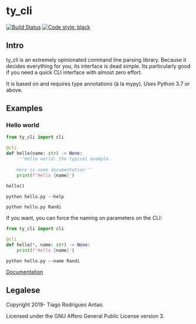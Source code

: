 # ty_cli

[![Build Status](https://dev.azure.com/tiagoantao/ty_cli/_apis/build/status/tiagoantao.ty_cli?branchName=master)](https://dev.azure.com/tiagoantao/ty_cli/_build/latest?definitionId=2&branchName=master)
[![Code style: black](https://pepy.tech/badge/black)](https://pepy.tech/badge/black)

## Intro

ty_cli is an extremely opinionated command line parsing
library. Because it decides everything for you, its interface is dead
simple. Its particularly good if you need a quick CLI interface with
almost zero effort.

It is based on and requires type annotations (à la mypy). Uses Python
3.7 or above.


## Examples

### Hello world

```python
from ty_cli import cli

@cli
def hello(name: str) -> None:
    '''Hello world: the typical example.
    
    Here is some documentation'''
    print(f'Hello {name}')
    
hello()
```

`python hello.py --help`

`python hello.py Randi`

If you want, you can force the naming on parameters on the CLI:

```python
from ty_cli import cli

@cli
def hello(*, name: str) -> None:
    print(f'Hello {name}')
```

`python hello.py --name Randi`


[Documentation](docs/index.rst)


## Legalese

Copyright 2019- Tiago Rodrigues Antao.

Licensed under the GNU Affero General Public License version 3.

